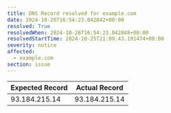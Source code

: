```yaml
---
title: DNS Record resolved for example.com
date: 2024-10-26T16:54:23.042842+00:00
resolved: True
resolvedWhen: 2024-10-26T16:54:23.042848+00:00
resolvedStartTime: 2024-10-25T21:09:43.191474+00:00
severity: notice
affected:
  - example.com
section: issue
---
```


| Expected Record  | Actual Record  |
|------------------|----------------|
| 93.184.215.14 | 93.184.215.14 |
